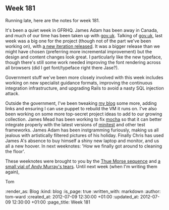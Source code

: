Week 181
--------
Running late, here are the notes for week 181.

It's been a quiet week in GFRHQ.  James Adam has been away in Canada, and much of our time has been taken up with [gov.uk](https://gov.uk).  Talking of [gov.uk](https://gov.uk), last week was a big one for the project (though not of the part we've been working on), with [a new iteration released](http://digital.cabinetoffice.gov.uk/2012/07/03/introducing-the-next-iteration-of-gov-uk/).  It was a bigger release than we might have chosen (preferring more incremental improvement) but the design and content changes look great.  I particularly like the new typeface, though there's still some work needed improving the font rendering across all browsers (did I get font/typeface right there Jase?).

Government stuff we've been more closely involved with this week includes working on new specialist guidance formats, improving the continuous integration infrastructure, and upgrading Rails to avoid a nasty SQL injection attack.

Outside the government, I've been tweaking [my blog](http://tomafro.net) some more, adding links and ensuring I can use puppet to rebuild the VM it runs on.  I've also been working on some more top-secret project ideas to add to our growing collection.  James Mead has been working to fix [mocha](https://mocha.jamesmead.org) so that it can better integrate properly with the latest versions of [minitest](https://github.com/seattlerb/minitest) and other test frameworks.  James Adam has been instgramming furiously, making us all jealous with artistically filtered pictures of his holiday.  Finally Chris has used James A's absence to buy himself a shiny new laptop and monitor, and us all a new hoover.  In next weeknotes: 'How we finally got around to cleaning the floor'.

These weeknotes were brought to you by the [Thue Morse sequence](http://en.wikipedia.org/wiki/Thue-Morse_sequence) and [a small vial of Andy Murray's tears](http://www.guardian.co.uk/sport/2012/jul/08/andy-murray-wimbledon-roger-federer).  Until next week (when I'm writing them again),

Tom

:render_as: Blog
:kind: blog
:is_page: true
:written_with: markdown
:author: tom-ward
:created_at: 2012-07-09 12:30:00 +01:00
:updated_at: 2012-07-09 12:30:00 +01:00
:page_title: Week 181
